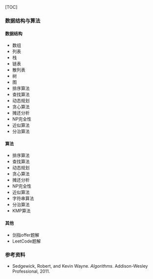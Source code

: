 [TOC]

### 数据结构与算法

#### 数据结构

- 数组
- 列表
- 栈
- 链表
- 散列表
- 树
- 图
- 排序算法
- 查找算法
- 动态规划
- 贪心算法
- 摊还分析
- NP完全性
- 近似算法
- 分治算法







#### 算法

- 排序算法
- 查找算法
- 动态规划
- 贪心算法
- 摊还分析
- NP完全性
- 近似算法
- 字符串算法
- 分治算法
- KMP算法



#### 其他

- 剑指offer题解
- LeetCode题解











### 参考资料

- Sedgewick, Robert, and Kevin Wayne. _Algorithms_. Addison-Wesley Professional, 2011.















